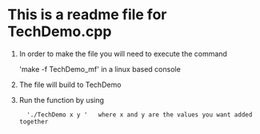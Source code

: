 This is a readme file for TechDemo.cpp
=======================================

1. In order to make the file you will need to execute the command
  
      'make -f TechDemo_mf'   in a linux based console 


2. The file will build to TechDemo


3. Run the function by using 

         './TechDemo x y '   where x and y are the values you want added together


